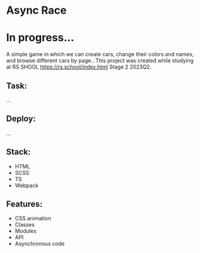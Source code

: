 # Async Race 
# In progress...

A simple game in which we can create cars, change their colors and names, and browse different cars by page.. This project was created while studying at RS SHOOL https://rs.school/index.html Stage 2 2023Q2.

## Task:
...

## Deploy:
...

## Stack:
* HTML
* SCSS
* TS
* Webpack

## Features:
* CSS animation
* Classes
* Modules
* API
* Asynchronous code
